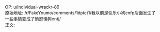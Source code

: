 
OP: u/Individual-wrackr-89  
原始地址: /r/FakeYoumo/comments/1dptct1/我以前是快乐小狗enfp后面发生了一些事情变成了愤怒懒狗entj/  
正文:  

